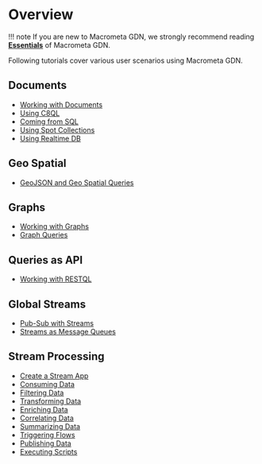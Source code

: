 # Overview

!!! note
    If you are new to Macrometa GDN, we strongly recommend reading **[Essentials](../essentials.md)** of Macrometa GDN.

Following tutorials cover various user scenarios using Macrometa GDN.

## Documents

* [Working with Documents](working-with-documents.md)
* [Using C8QL](../../docs/c8ql/fundamentals.md)
* [Coming from SQL](../../docs/c8ql/coming-from-sql.md)
* [Using Spot Collections](using-spotcollections.md)
* [Using Realtime DB](using-realtime-updates.md)

## Geo Spatial

* [GeoJSON and Geo Spatial Queries](geospatial.md)

## Graphs

* [Working with Graphs](working-with-graphs.md)
* [Graph Queries](../../graphs/tutorials/graph-queries.md)

## Queries as API

* [Working with RESTQL](queries-as-api.md)

## Global Streams

* [Pub-Sub with Streams](../../streams/tutorials/pub-sub-streams.md)
* [Streams as Message Queues](streams-message-queues.md)

## Stream Processing

* [Create a Stream App](../../cep/tutorials/create-stream-app.md)
* [Consuming Data](../../cep/tutorials/consuming-data.md)
* [Filtering Data](../../cep/tutorials/filtering-data.md)
* [Transforming Data](../../cep/tutorials/transforming-data.md)
* [Enriching Data](../../cep/tutorials/enriching-data.md)
* [Correlating Data](../../cep/tutorials/correlating-data.md)
* [Summarizing Data](../../cep/tutorials/summarizing-data.md)
* [Triggering Flows](cep/triggering-flows.md)
* [Publishing Data](../../cep/tutorials/publishing-data.md)
* [Executing Scripts](../../cep/tutorials/executing-scripts.md)

<!-- Please refer to [Cookbook](../cookbook/overview.md) for additional examples. -->
